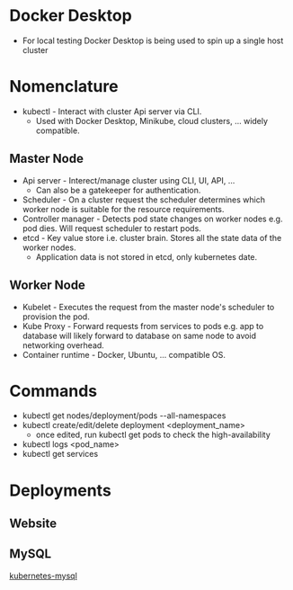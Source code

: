 # Docker Desktop
* For local testing Docker Desktop is being used to spin up a single host cluster

# Nomenclature
* kubectl - Interact with cluster Api server via CLI.
  * Used with Docker Desktop, Minikube, cloud clusters, ... widely compatible.
## Master Node
* Api server - Interect/manage cluster using CLI, UI, API, ...
  * Can also be a gatekeeper for authentication.
* Scheduler - On a cluster request the scheduler determines which worker node is suitable for the resource requirements.
* Controller manager - Detects pod state changes on worker nodes e.g. pod dies. Will request scheduler to restart pods.
* etcd - Key value store i.e. cluster brain. Stores all the state data of the worker nodes.
  * Application data is not stored in etcd, only kubernetes date.
## Worker Node
* Kubelet - Executes the request from the master node's scheduler to provision the pod.
* Kube Proxy - Forward requests from services to pods e.g. app to database will likely forward to database on same node to avoid networking overhead.
* Container runtime - Docker, Ubuntu, ... compatible OS.

# Commands
* kubectl get nodes/deployment/pods --all-namespaces
* kubectl create/edit/delete deployment <deployment_name>
  * once edited, run kubectl get pods to check the high-availability
* kubectl logs <pod_name>
* kubectl get services

# Deployments
## Website
## MySQL
[kubernetes-mysql](https://phoenixnap.com/kb/kubernetes-mysql)